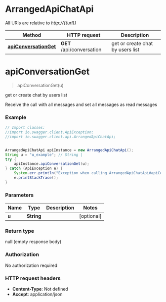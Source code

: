 # ArrangedApiChatApi

All URIs are relative to *http://{{url}}*

Method | HTTP request | Description
------------- | ------------- | -------------
[**apiConversationGet**](ArrangedApiChatApi.md#apiConversationGet) | **GET** /api/conversation | get or create chat by users list

<a name="apiConversationGet"></a>
# **apiConversationGet**
> apiConversationGet(u)

get or create chat by users list

Receive the call with all messages and set all messages as read messages

### Example
```java
// Import classes:
//import io.swagger.client.ApiException;
//import io.swagger.client.api.ArrangedApiChatApi;


ArrangedApiChatApi apiInstance = new ArrangedApiChatApi();
String u = "u_example"; // String | 
try {
    apiInstance.apiConversationGet(u);
} catch (ApiException e) {
    System.err.println("Exception when calling ArrangedApiChatApi#apiConversationGet");
    e.printStackTrace();
}
```

### Parameters

Name | Type | Description  | Notes
------------- | ------------- | ------------- | -------------
 **u** | **String**|  | [optional]

### Return type

null (empty response body)

### Authorization

No authorization required

### HTTP request headers

 - **Content-Type**: Not defined
 - **Accept**: application/json


